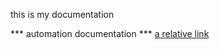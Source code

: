 this is my documentation


*** automation documentation ***
[a relative link](documentation/automation_tests_doc.md)